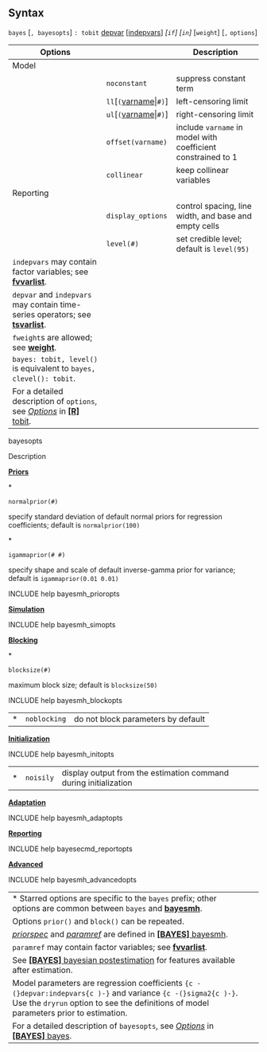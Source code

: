 ## Syntax

`bayes` \[`, bayesopts`\] `: tobit`
[depvar](http://www.stata.com/help.cgi?depvar)
\[[indepvars](http://www.stata.com/help.cgi?indepvars)\]
_\[`if`\] \[`in`\]_ \[`weight`\] \[`,`
`options`\]

| Options                                                                                                                                                                                                                                        |                                                                                                | Description                                                  |
|------------------------------------------------------------------------------------------------------------------------------------------------------------------------------------------------------------------------------------------------|------------------------------------------------------------------------------------------------|--------------------------------------------------------------|
| Model                                                                                                                                                                                                                                          |                                                                                                |                                                              |
|                                                                                                                                                                                                                                                | `noconstant`                                                                                   | suppress constant term                                       |
|                                                                                                                                                                                                                                                | `ll`\[`(`[varname](http://www.stata.com/help.cgi?varname)\|`#)`\] | left-censoring limit                                         |
|                                                                                                                                                                                                                                                | `ul`\[`(`[varname](http://www.stata.com/help.cgi?varname)\|`#)`\] | right-censoring limit                                        |
|                                                                                                                                                                                                                                                | `offset(varname)`                                                                              | include `varname` in model with coefficient constrained to 1 |
|                                                                                                                                                                                                                                                | `collinear`                                                                                    | keep collinear variables                                     |
| Reporting                                                                                                                                                                                                                                      |                                                                                                |                                                              |
|                                                                                                                                                                                                                                                | `display_options`                                                                              | control spacing, line width, and base and empty cells        |
|                                                                                                                                                                                                                                                | `level(#)`                                                                                     | set credible level; default is `level(95)`                   |
| `indepvars` may contain factor variables; see [<strong>fvvarlist</strong>](http://www.stata.com/help.cgi?fvvarlist).                                                                                                |                                                                                                |                                                              |
| `depvar` and `indepvars` may contain time-series operators; see [<strong>tsvarlist</strong>](http://www.stata.com/help.cgi?tsvarlist).                                                                              |                                                                                                |                                                              |
| `fweight`s are allowed; see [<strong>weight</strong>](http://www.stata.com/help.cgi?weight).                                                                                                                        |                                                                                                |                                                              |
| `bayes: tobit, level()` is equivalent to `bayes, clevel(): tobit`.                                                                                                                                                                     |                                                                                                |                                                              |
| For a detailed description of `options`, see [<var class="command">Options</var><strong></strong>](tobit##options) in [<strong>[R]</strong> tobit](http://www.stata.com/help.cgi?tobit). |                                                                                                |                                                              |

bayesopts

Description

[<strong>Priors</strong>](bayes##priors_options)

\*

`normalprior(#)`

specify standard deviation of default normal priors for regression
coefficients; default is `normalprior(100)`

\*

`igammaprior(# #)`

specify shape and scale of default inverse-gamma prior for variance;
default is `igammaprior(0.01 0.01)`

INCLUDE help bayesmh\_prioropts

[<strong>Simulation</strong>](bayes##simulation_options)

INCLUDE help bayesmh\_simopts

[<strong>Blocking</strong>](bayes##blocking_options)

\*

`blocksize(#)`

maximum block size; default is `blocksize(50)`

INCLUDE help bayesmh\_blockopts

|     |              |                                    |
|-----|--------------|------------------------------------|
| \*  | `noblocking` | do not block parameters by default |

[<strong>Initialization</strong>](bayes##initialization_options)

INCLUDE help bayesmh\_initopts

|     |           |                                                                  |
|-----|-----------|------------------------------------------------------------------|
| \*  | `noisily` | display output from the estimation command during initialization |

[<strong>Adaptation</strong>](bayes##adaptation_options)

INCLUDE help bayesmh\_adaptopts

[<strong>Reporting</strong>](bayes##reporting_options)

INCLUDE help bayesecmd\_reportopts

[<strong>Advanced</strong>](bayes##advanced_options)

INCLUDE help bayesmh\_advancedopts

|                                                                                                                                                                                                                                                                                                                                      |     |     |
|--------------------------------------------------------------------------------------------------------------------------------------------------------------------------------------------------------------------------------------------------------------------------------------------------------------------------------------|-----|-----|
| \* Starred options are specific to the `bayes` prefix; other options are common between `bayes` and [<strong>bayesmh</strong>](http://www.stata.com/help.cgi?bayesmh).                                                                                                                                    |     |     |
| Options `prior()` and `block()` can be repeated.                                                                                                                                                                                                                                                                                     |     |     |
| [<var class="command">priorspec</var><strong></strong>](bayesmh##priorspec) and [<var class="command">paramref</var><strong></strong>](bayesmh##paramref) are defined in [<strong>[BAYES]</strong> bayesmh](http://www.stata.com/help.cgi?bayesmh). |     |     |
| `paramref` may contain factor variables; see [<strong>fvvarlist</strong>](http://www.stata.com/help.cgi?fvvarlist).                                                                                                                                                                                       |     |     |
| See [<strong>[BAYES]</strong> bayesian postestimation](http://www.stata.com/help.cgi?bayesian_postestimation) for features available after estimation.                                                                                                                                                    |     |     |
| Model parameters are regression coefficients `{c -(}depvar:indepvars{c )-}` and variance `{c -(}sigma2{c )-}`. Use the `dryrun` option to see the definitions of model parameters prior to estimation.                                                                                                                       |     |     |
| For a detailed description of `bayesopts`, see [<var class="command">Options</var><strong></strong>](bayes##options) in [<strong>[BAYES]</strong> bayes](http://www.stata.com/help.cgi?bayes).                                                                                 |     |     |

